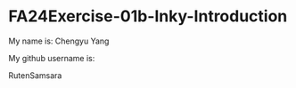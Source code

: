 # FA24Exercise-01b-Inky-Introduction

My name is: 
Chengyu Yang

My github username is:

RutenSamsara
